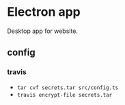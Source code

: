 # Electron app

Desktop app for website.

## config

### travis

- `tar cvf secrets.tar src/config.ts`
- `travis encrypt-file secrets.tar`
